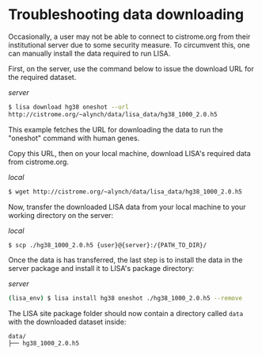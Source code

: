 # Troubleshooting data downloading

Occasionally, a user may not be able to connect to cistrome.org from their institutional server due to some security measure. To circumvent this, one can manually install the data required to run LISA. 

First, on the server, use the command below to issue the download URL for the required dataset.

*server*
```bash
$ lisa download hg38 oneshot --url
http://cistrome.org/~alynch/data/lisa_data/hg38_1000_2.0.h5
```

This example fetches the URL for downloading the data to run the "oneshot" command with human genes. 

Copy this URL, then on your local machine, download LISA's required data from cistrome.org.

*local*
```bash
$ wget http://cistrome.org/~alynch/data/lisa_data/hg38_1000_2.0.h5
```

Now, transfer the downloaded LISA data from your local machine to your working directory on the server:

*local*
```bash
$ scp ./hg38_1000_2.0.h5 {user}@{server}:/{PATH_TO_DIR}/
```

Once the data is has transferred, the last step is to install the data in the server package and install it to LISA's package directory:

*server*
```bash
(lisa_env) $ lisa install hg38 oneshot ./hg38_1000_2.0.h5 --remove
```

The LISA site package folder should now contain a directory called ```data``` with the downloaded dataset inside:
```
data/
├── hg38_1000_2.0.h5
```
